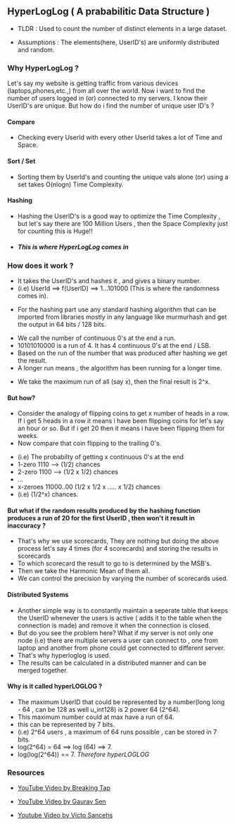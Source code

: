 ## HyperLogLog ( A prababilitic Data Structure )

- TLDR : Used to count the number of distinct elements in a large dataset.

* Assumptions : The elements(here, UserID's) are uniformly distributed and random.

### Why HyperLogLog ?

Let's say my website is getting traffic from various devices (laptops,phones,etc.,) from all over the world. Now i want to find the number of users
logged in (or) connected to my servers. I know their UserID's are unique. But how do i find the number of unique user ID's ?

#### Compare

- Checking every UserId with every other UserId takes a lot of Time and Space.

#### Sort / Set

- Sorting them by UserId's and counting the unique vals alone (or) using a set takes O(nlogn) Time Complexity.

#### Hashing

- Hashing the UserID's is a good way to optimize the Time Complexity , but let's say there are 100 Million Users , then the Space Complexity just
  for counting this is Huge!!

* ##### _This is where HyperLogLog comes in_

### How does it work ?

- It takes the UserID's and hashes it , and gives a binary number.
- (i.e) UserId ==> f(UserID) ==> 1...101000 (This is where the randomness comes in).

* For the hashing part use any standard hashing algorithm that can be imported from libraries mostly in any language like murmurhash and get the output
  in 64 bits / 128 bits.

- We call the number of continuous 0's at the end a run.
- 10101010000 is a run of 4. It has 4 continuous 0's at the end / LSB.
- Based on the run of the number that was produced after hashing we get the result.
- A longer run means , the algorithm has been running for a longer time.

* We take the maximum run of all (say x), then the final result is 2^x.

#### But how?

- Consider the analogy of flipping coins to get x number of heads in a row. If i get 5 heads in a row it means i have been flipping coins for let's say
  an hour or so. But if i get 20 then it means i have been flipping them for weeks.
- Now compare that coin flipping to the trailing 0's.

* (i.e) The probabilty of getting x continuous 0's at the end
* 1-zero 1110 --> (1/2) chances
* 2-zero 1100 --> (1/2 x 1/2) chances
* ...
* x-zeroes 11000..00 (1/2 x 1/2 x ..... x 1/2) chances
* (i.e) (1/2^x) chances.

#### But what if the random results produced by the hashing function produces a run of 20 for the first UserID , then won't it result in inaccuracy ?

- That's why we use scorecards, They are nothing but doing the above process let's say 4 times (for 4 scorecards) and storing the results in scorecards
- To which scorecard the result to go to is determined by the MSB's.
- Then we take the Harmonic Mean of them all.
- We can control the precision by varying the number of scorecards used.

#### Distributed Systems

- Another simple way is to constantly maintain a seperate table that keeps the UserID whenever the users is active ( adds it to the table when the
  connection is made) and remove it when the connection is closed.
- But do you see the problem here? What if my server is not only one node (i.e) there are multiple servers a user can connect to , one from laptop
  and another from phone could get connected to different server.
- That's why hyperloglog is used.
- The results can be calculated in a distributed manner and can be merged together.

#### Why is it called hyperLOGLOG ?

- The maximum UserID that could be represented by a number(long long - 64 , can be 128 as well u_int128) is 2 power 64 (2^64).
- This maximum number could at max have a run of 64.
- this can be represented by 7 bits.
- (i.e) 2^64 users , a maximum of 64 runs possible , can be stored in 7 bits.
- log(2^64) = 64 ==> log (64) ==> 7.
- log(log(2^64)) == 7. _Therefore hyperLOGLOG_

### Resources

- [YouTube Video by Breaking Tap](https://www.youtube.com/watch?v=lJYufx0bfpw)

* [YouTube Video by Gaurav Sen](https://www.youtube.com/watch?v=eV1haPUt0NU)

- [Youtube Video by Victo Sancehs](https://www.youtube.com/watch?v=2PlrMCiUN_s)
